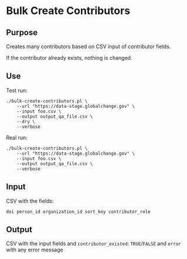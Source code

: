 # Bulk Create Contributors

## Purpose

Creates many contributors based on CSV input of contributor fields.

If the contributor already exists, nothing is changed.

## Use

Test run:
```
./bulk-create-contributors.pl \
    --url "https://data-stage.globalchange.gov" \
    --input foo.csv \
    --output output_qa_file.csv \
    --dry \
    --verbose
```


Real run:
```
./bulk-create-contributors.pl \
    --url "https://data-stage.globalchange.gov" \
    --input foo.csv \
    --output output_qa_file.csv \
    --verbose
```

## Input

CSV with the fields:

`doi person_id organization_id sort_key contributor_role`

## Output

CSV with the input fields and `contributor_existed`: `TRUE`/`FALSE` and `error` with any error message
